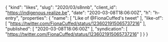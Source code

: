 {
  "kind": "likes",
  "slug": "2020/03/s8nnb",
  "client_id": "https://indigenous.realize.be",
  "date": "2020-03-08T18:06:00Z",
  "h": "h-entry",
  "properties": {
    "name": [
      "Like of @FionaCuffed's tweet"
    ],
    "like-of": [
      "https://twitter.com/FionaCuffed/status/1236021915065737216"
    ],
    "published": [
      "2020-03-08T18:06:00Z"
    ],
    "syndication": [
      "https://twitter.com/FionaCuffed/status/1236021915065737216"
    ]
  }
}

